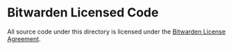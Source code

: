 # Bitwarden Licensed Code

All source code under this directory is licensed under the [Bitwarden License Agreement](../LICENSE_BITWARDEN.txt).
